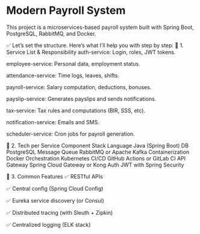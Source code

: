# Modern Payroll System

This project is a microservices-based payroll system built with Spring Boot, PostgreSQL, RabbitMQ, and Docker.


✅ Let’s set the structure. Here’s what I’ll help you with step by step:
🔹 1. Service List & Responsibility
auth-service: Login, roles, JWT tokens.

employee-service: Personal data, employment status.

attendance-service: Time logs, leaves, shifts.

payroll-service: Salary computation, deductions, bonuses.

payslip-service: Generates payslips and sends notifications.

tax-service: Tax rules and computations (BIR, SSS, etc).

notification-service: Emails and SMS.

scheduler-service: Cron jobs for payroll generation.

🔹 2. Tech per Service
Component	        Stack
Language	        Java (Spring Boot)
DB	                PostgreSQL
Message Queue	    RabbitMQ or Apache Kafka
Containerization	Docker
Orchestration	    Kubernetes
CI/CD	            GitHub Actions or GitLab CI
API Gateway	        Spring Cloud Gateway or Kong
Auth	            JWT with Spring Security

🔹 3. Common Features
✅ RESTful APIs

✅ Central config (Spring Cloud Config)

✅ Eureka service discovery (or Consul)

✅ Distributed tracing (with Sleuth + Zipkin)

✅ Centralized logging (ELK stack)

